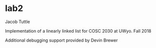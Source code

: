# lab2

Jacob Tuttle

Implementation of a linearly linked list for COSC 2030 at UWyo. Fall 2018

Additional debugging support provided by Devin Brewer

